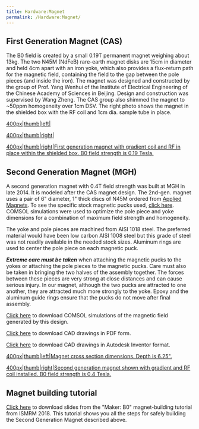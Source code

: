 ```yaml
---
title: Hardware:Magnet
permalink: /Hardware:Magnet/
---
```


## First Generation Magnet (CAS)

The B0 field is created by a small 0.19T permanent magnet weighing about
13kg. The two N45M (NdFeB) rare-earth magnet disks are 15cm in diameter
and held 4cm apart with an iron yoke, which also provides a flux-return
path for the magnetic field, containing the field to the gap between the
pole pieces (and inside the iron). The magnet was designed and
constructed by the group of Prof. Yang Wenhui of the Institute of
Electrical Engineering of the Chinese Academy of Sciences in Beijing.
Design and construction was supervised by Wang Zheng. The CAS group also
shimmed the magnet to ~50ppm homogeneity over 1cm DSV. The right photo
shows the magnet in the shielded box with the RF coil and 1cm dia.
sample tube in place.

<a href="/File:magnet_figure_jpg.jpg" class="wikilink"
title="400px|thumb|left|">400px|thumb|left|</a>

<a href="/File:CAS_magnet.jpg" class="wikilink"
title="400px|thumb|right|">400px|thumb|right|</a>



<a href="/File:magnet_with_rf_coil_jpg.jpg" class="wikilink"
title="400px|thumb|right|First generation magnet with gradient coil and RF in place within the shielded box. B0 field strength is 0.19 Tesla.">400px|thumb|right|First
generation magnet with gradient coil and RF in place within the shielded
box. B0 field strength is 0.19 Tesla.</a>





## Second Generation Magnet (MGH)

A second generation magnet with 0.4T field strength was built at MGH in
late 2014. It is modeled after the CAS magnet design. The 2nd-gen.
magnet uses a pair of 6" diameter, 1" thick discs of N45M ordered from
[Applied Magnets](http://www.magnet4less.com/). To see the specific
stock magnetic pucks used, [click
here](https://tabletop.martinos.org/images/2/2b/6inch_puck_magnet.png).
COMSOL simulations were used to optimize the pole piece and yoke
dimensions for a combination of maximum field strength and homogeneity.

The yoke and pole pieces are machined from AISI 1018 steel. The
preferred material would have been low carbon AISI 1008 steel but this
grade of steel was not readily available in the needed stock sizes.
Aluminum rings are used to center the pole piece on each magnetic puck.

***Extreme care must be taken*** when attaching the magnetic pucks to
the yokes or attaching the pole pieces to the magnetic pucks. Care must
also be taken in bringing the two halves of the assembly together. The
forces between these pieces are very strong at close distances and can
cause serious injury. In our magnet, although the two pucks are
attracted to one another, they are attracted much more strongly to the
yoke. Epoxy and the aluminum guide rings ensure that the pucks do not
move after final assembly.

[Click
here](https://tabletop.martinos.org/images/3/36/Tabletop_Magnet_Simulation_V2.mph.zip)
to download COMSOL simulations of the magnetic field generated by this
design.

[Click
here](https://tabletop.martinos.org/index.php/File:PDF_magnet_drawings.zip)
to download CAD drawings in PDF form.

[Click
here](https://tabletop.martinos.org/index.php/File:Inventor_CAD_drawings_magnet.zip)
to download CAD drawings in Autodesk Inventor format.

<a href="/File:Optimized_tabletop_crosssection_view.png"
class="wikilink"
title="400px|thumb|left|Magnet cross section dimensions. Depth is 6.25&quot;.">400px|thumb|left|Magnet
cross section dimensions. Depth is 6.25".</a>

<a href="/File:Secon_generation_magnet_photo_MGH.JPG" class="wikilink"
title="400px|thumb|right|Second generation magnet shown with gradient and RF coil installed. B0 field strength is 0.4 Tesla.">400px|thumb|right|Second
generation magnet shown with gradient and RF coil installed. B0 field
strength is 0.4 Tesla.</a>







## Magnet building tutorial

[Click
here](http://tabletop.martinos.org/files/maker_B0_educational_stockmann_ismrm_2018_V5_FINAL.pptx)
to download slides from the "Maker: B0" magnet-building tutorial from
ISMRM 2018. This tutorial shows you all the steps for safely building
the Second Generation Magnet described above.